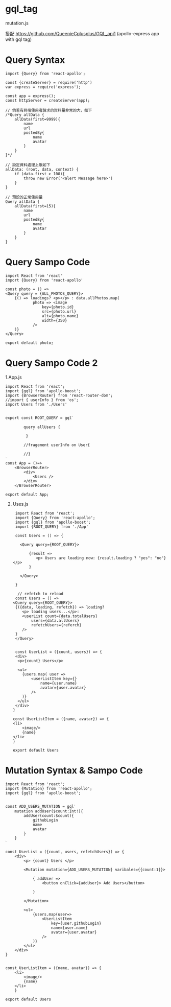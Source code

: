 # gql_tag

mutation.js 

搭配 https://github.com/QueenieCplusplus/GQL_api1 (apollo-express app with gql tag)


# Query Syntax

    import {Query} from 'react-apollo';

    const {createServer} = require('http')
    var express = require('express');

    const app = express();
    const httpServer = createServer(app);

    // 倘若有終端使用者請求的資料量非常的大，如下
    /*Query allData {
        allData(first=9999){
            name
            url
            postedBy{
                name
                avatar
            }
        }
    }*/

    // 設定資料處理上限如下
    allData: (root, data, context) {
        if (data.first > 100){
            throw new Error('<alert Message here>')
        }
    }
    
    // 預設的正常使用量
    Query allData {
        allData(first=15){
            name
            url
            postedBy{
                name
                avatar
            }
        }
    }

# Query Sampo Code

    import React from 'react'
    import {Query} from 'react-apollo'

    const photo = () => 
    <Query query = {ALL_PHOTOS_QUERY}> 
        {() => loadings? <p></p> : data.allPhotos.map(
                photo => <image
                    key={photo.id}
                    src={photo.url}
                    alt={photo.name}
                    width={350}
                />
        )}
    </Query>

    export default photo;
    
    
 # Query Sampo Code 2
 
 
 1.App.js
 
    import React from 'react';
    import {gql} from 'apollo-boost';
    import {BrowserRouter} from 'react-router-dom';
    //import { userInfo } from 'os';
    import Users from './Users'


    export const ROOT_QUERY = gqlˋ
    
            query allUsers {

             }

            //fragement userInfo on User{

            //}
    ˋ
    const App = ()=>
        <BrowserRouter>
            <div>
                <Users />
            </div>
        </BrowserRouter>

    export default App;
 
 
 2. Uses.js
 
         import React from 'react';
         import {Query} from 'react-apollo';
         import {gql} from 'apollo-boost';
         import {ROOT_QUERY} from './App'

         const Users = () => {

           <Query query={ROOT_QUERY}>

               {result =>
                  <p> Users are loading now: {result.loading ? "yes": "no"}</p>
               }

           </Query>

         }
         
          // refetch to reload
         const Users = () =>
        <Query query={ROOT_QUERY}>
         {({data, loading, refetch}) => loading? 
            <p> loading users...</p>:
            <userList count={data.totalUsers}
                users={data.allUsers}
                refetchUsers={referch}
            />
         }
         </Query>
         
         
         const UserList = ({count, users}) => {
         <div>
          <p>{count} Users</p>

          <ul>
            {users.map( user =>
                <userListItem key={}
                    name={user.name}
                    avatar={user.avatar}
                />
            )}
          </ul>
         </div>
        }
        
        const UserListItem = ({name, avatar}) => {
        <li>
            <image/>
            {name}
        </li>
        }
        
        export default Users

# Mutation Syntax & Sampo Code


    import React from 'react';
    import {Mutation} from 'react-apollo';
    import {gql} from 'apollo-boost';


    const ADD_USERS_MUTATION = gqlˋ
        mutation addUser($count:Int!){
            addUser(count:$count){
                githubLogin
                name
                avatar
            }
        }
    ˋ

    const UserList = ({count, users, refetchUsers}) => {
        <div>
            <p> {count} Users </p>

            <Mutation mutation={ADD_USERS_MUTATION} varibales={{count:1}}>

                { addUser => 
                    <button onClick={addUser}> Add Users</button>

                }

            </Mutation>

            <ul>
                {users.map(user=>
                    <UserListItem
                        key={user.githubLogin}
                        name={user.name}
                        avatar={user.avatar}
                    />
                )}
            </ul>
        </div>
    }
    
   
    const UserListItem = ({name, avatar}) => {
        <li>
            <image/>
            {name}
        </li>
        }

    export default Users

